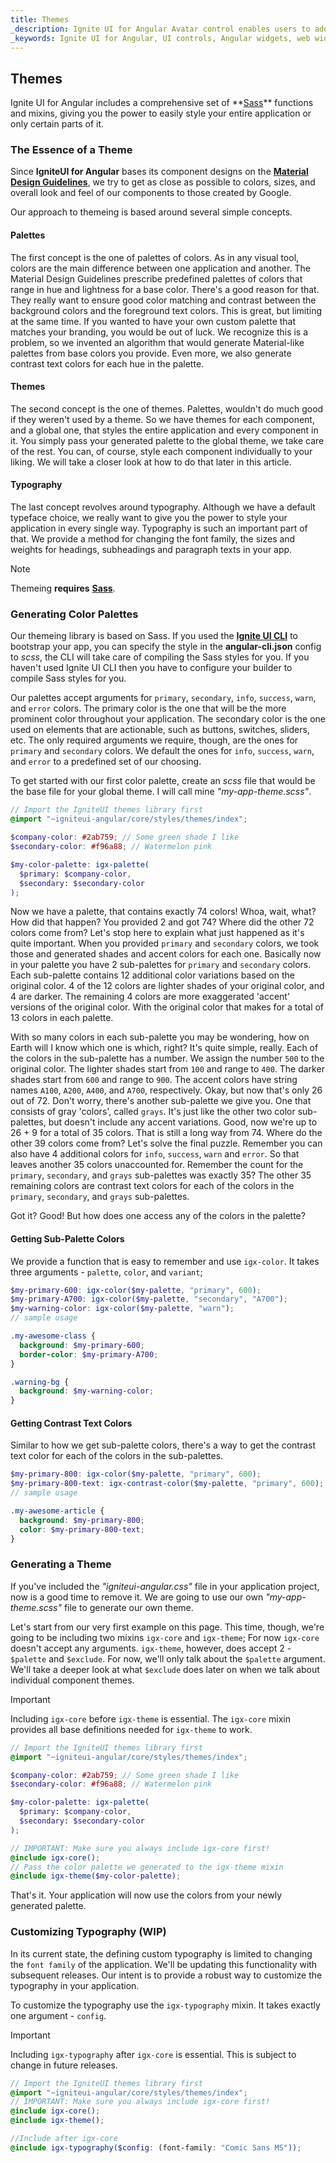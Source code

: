 ```yaml
---
title: Themes
_description: Ignite UI for Angular Avatar control enables users to add images, material icons or initials within any application for instances such as a profile button.
_keywords: Ignite UI for Angular, UI controls, Angular widgets, web widgets, UI widgets, Angular, Native Angular Components Suite, Native Angular Controls, Native Angular Components Library, Angular Avatar component, Angular Avatar control
---
```


## Themes

<p class="highlight">Ignite UI for Angular includes a comprehensive set of **<a href="http://sass-lang.com/" target="_blank">Sass</a>** functions and mixins, giving you the power to easily style your entire application or only certain parts of it.</p>
<div class="divider"></div>

### The Essence of a Theme

Since **IgniteUI for Angular** bases its component designs on the **<a href="https://material.io/guidelines/material-design/introduction.html" target="_blank">Material Design Guidelines</a>**, we try to get as close as possible to colors, sizes, and overall look and feel of our components to those created by Google.

Our approach to themeing is based around several simple concepts.

#### Palettes

The first concept is the one of palettes of colors. As in any visual tool, colors are the main difference between one application and another. The Material Design Guidelines prescribe predefined palettes of colors that range in hue and lightness for a base color. There's a good reason for that. They really want to ensure good color matching and contrast between the background colors and the foreground text colors. This is great, but limiting at the same time. If you wanted to have your own custom palette that matches your branding, you would be out of luck. We recognize this is a problem, so we invented an algorithm that would generate Material-like palettes from base colors you provide. Even more, we also generate contrast text colors for each hue in the palette.

#### Themes

The second concept is the one of themes. Palettes, wouldn't do much good if they weren't used by a theme. So we have themes for each component, and a global one, that styles the entire application and every component in it. You simply pass your generated palette to the global theme, we take care of the rest. You can, of course, style each component individually to your liking. We will take a closer look at how to do that later in this article.

#### Typography

The last concept revolves around typography. Although we have a default typeface choice, we really want to give you the power to style your application in every single way. Typography is such an important part of that. We provide a method for changing the font family, the sizes and weights for headings, subheadings and paragraph texts in your app.

> [!NOTE]
> Themeing **requires** [**Sass**](https://github.com/sass/node-sass).

### Generating Color Palettes

Our themeing library is based on Sass. If you used the **<a href="https://github.com/IgniteUI/igniteui-cli" target="_blank">Ignite UI CLI</a>** to bootstrap your app, you can specify the style in the **angular-cli.json** config to _scss_, the CLI will take care of compiling the Sass styles for you. If you haven't used Ignite UI CLI then you have to configure your builder to compile Sass styles for you.

Our palettes accept arguments for `primary`, `secondary`, `info`, `success`, `warn`, and `error` colors. The primary color is the one that will be the more prominent color throughout your application. The secondary color is the one used on elements that are actionable, such as buttons, switches, sliders, etc. The only required arguments we require, though, are the ones for `primary` and `secondary` colors. We default the ones for `info`, `success`, `warn`, and `error` to a predefined set of our choosing.

To get started with our first color palette, create an _scss_ file that would be the base file for your global theme. I will call mine _"my-app-theme.scss"_.

```scss
// Import the IgniteUI themes library first
@import "~igniteui-angular/core/styles/themes/index";

$company-color: #2ab759; // Some green shade I like
$secondary-color: #f96a88; // Watermelon pink

$my-color-palette: igx-palette(
  $primary: $company-color,
  $secondary: $secondary-color
);
```

Now we have a palette, that contains exactly 74 colors! Whoa, wait, what? How did that happen? You provided 2 and got 74? Where did the other 72 colors come from?
Let's stop here to explain what just happened as it's quite important. When you provided `primary` and `secondary` colors, we took those and generated shades and accent colors for each one. Basically now in your palette you have 2 sub-palettes for `primary` and `secondary` colors. Each sub-palette contains 12 additional color variations based on the original color. 4 of the 12 colors are lighter shades of your original color, and 4 are darker. The remaining 4 colors are more exaggerated 'accent' versions of the original color. With the original color that makes for a total of 13 colors in each palette.

With so many colors in each sub-palette you may be wondering, how on Earth will I know which one is which, right? It's quite simple, really. Each of the colors in the sub-palette has a number. We assign the number `500` to the original color. The lighter shades start from `100` and range to `400`. The darker shades start from `600` and range to `900`. The accent colors have string names `A100`, `A200`, `A400`, and `A700`, respectively. Okay, but now that's only 26 out of 72. Don't worry, there's another sub-palette we give you. One that consists of gray 'colors', called `grays`. It's just like the other two color sub-palettes, but doesn't include any accent variations. Good, now we're up to 26 + 9 for a total of 35 colors. That is still a long way from 74. Where do the other 39 colors come from? Let's solve the final puzzle. Remember you can also have 4 additional colors for `info`, `success`, `warn` and `error`. So that leaves another 35 colors unaccounted for. Remember the count for the `primary`, `secondary`, and `grays` sub-palettes was exactly 35? The other 35 remaining colors are contrast text colors for each of the colors in the `primary`, `secondary`, and `grays` sub-palettes.

Got it? Good! But how does one access any of the colors in the palette?

<div class="divider"></div>

#### Getting Sub-Palette Colors

We provide a function that is easy to remember and use `igx-color`. It takes three arguments - `palette`, `color`, and `variant`;

```scss
$my-primary-600: igx-color($my-palette, "primary", 600);
$my-primary-A700: igx-color($my-palette, "secondary", "A700");
$my-warning-color: igx-color($my-palette, "warn");
// sample usage

.my-awesome-class {
  background: $my-primary-600;
  border-color: $my-primary-A700;
}

.warning-bg {
  background: $my-warning-color;
}
```

<div class="divider"></div>

#### Getting Contrast Text Colors

Similar to how we get sub-palette colors, there's a way to get the contrast text color for each of the colors in the sub-palettes.

```scss
$my-primary-800: igx-color($my-palette, "primary", 600);
$my-primary-800-text: igx-contrast-color($my-palette, "primary", 600);
// sample usage

.my-awesome-article {
  background: $my-primary-800;
  color: $my-primary-800-text;
}
```

### Generating a Theme

If you've included the _"igniteui-angular.css"_ file in your application project, now is a good time to remove it. We are going to use our own _"my-app-theme.scss"_ file to generate our own theme.

Let's start from our very first example on this page. This time, though, we're going to be including two mixins `igx-core` and `igx-theme`; For now `igx-core` doesn't accept any arguments. `igx-theme`, however, does accept 2 - `$palette` and `$exclude`. For now, we'll only talk about the `$palette` argument. We'll take a deeper look at what `$exclude` does later on when we talk about individual component themes.

> [!IMPORTANT]
> Including `igx-core` before `igx-theme` is essential. The `igx-core` mixin provides all base definitions needed for `igx-theme` to work.

```scss
// Import the IgniteUI themes library first
@import "~igniteui-angular/core/styles/themes/index";

$company-color: #2ab759; // Some green shade I like
$secondary-color: #f96a88; // Watermelon pink

$my-color-palette: igx-palette(
  $primary: $company-color,
  $secondary: $secondary-color
);

// IMPORTANT: Make sure you always include igx-core first!
@include igx-core();
// Pass the color palette we generated to the igx-theme mixin
@include igx-theme($my-color-palette);
```

That's it. Your application will now use the colors from your newly generated palette.

<div class="divider"></div>

### Customizing Typography (WIP)

In its current state, the defining custom typography is limited to changing the `font family` of the application. We'll be updating this functionality with subsequent releases. Our intent is to provide a robust way to customize the typography in your application.

To customize the typography use the `igx-typography` mixin. It takes exactly one argument - `config`.

> [!IMPORTANT]
> Including `igx-typography` after `igx-core` is essential. This is subject to change in future releases.

```scss
// Import the IgniteUI themes library first
@import "~igniteui-angular/core/styles/themes/index";
// IMPORTANT: Make sure you always include igx-core first!
@include igx-core();
@include igx-theme();

//Include after igx-core
@include igx-typography($config: (font-family: "Comic Sans MS"));
```
